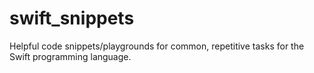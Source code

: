 # swift_snippets
Helpful code snippets/playgrounds for common, repetitive tasks for the Swift programming language.
